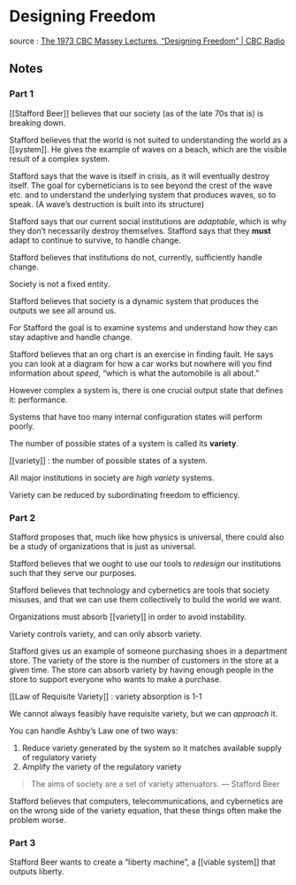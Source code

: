 # Designing Freedom

source
: [The 1973 CBC Massey Lectures, &ldquo;Designing Freedom&rdquo; | CBC Radio](https://www.cbc.ca/radio/ideas/the-1973-cbc-massey-lectures-designing-freedom-1.2946819)


## Notes


### Part 1

[[Stafford Beer]] believes that our society (as of the late 70s that is) is breaking down.

Stafford believes that the world is not suited to understanding the world as a [[system]]. He gives the example of waves on a beach, which are the visible result of a complex system.

Stafford says that the wave is itself in crisis, as it will eventually destroy itself. The goal for cyberneticians is to see beyond the crest of the wave etc. and to understand the underlying system that produces waves, so to speak. (A wave&rsquo;s destruction is built into its structure)

Stafford says that our current social institutions are _adaptable_, which is why they don&rsquo;t necessarily destroy themselves. Stafford says that they **must** adapt to continue to survive, to handle change.

Stafford believes that institutions do not, currently, sufficiently handle change.

Society is not a fixed entity.

Stafford believes that society is a dynamic system that produces the outputs we see all around us.

For Stafford the goal is to examine systems and understand how they can stay adaptive and handle change.

Stafford believes that an org chart is an exercise in finding fault. He says you can look at a diagram for how a car works but nowhere will you find information about _speed_, &ldquo;which is what the automobile is all about.&rdquo;

However complex a system is, there is one crucial output state that defines it: performance.

Systems that have too many internal configuration states will perform poorly.

The number of possible states of a system is called its **variety**.

[[variety]]
: the number of possible states of a system.

All major institutions in society are _high variety_ systems.

Variety can be reduced by subordinating freedom to efficiency.


### Part 2

Stafford proposes that, much like how physics is universal, there could also be a study of organizations that is just as universal.

Stafford believes that we ought to use our tools to _redesign_ our institutions such that they serve our purposes.

Stafford believes that technology and cybernetics are tools that society misuses, and that we can use them collectively to build the world we want.

Organizations must absorb [[variety]] in order to avoid instability.

Variety controls variety, and can only absorb variety.

Stafford gives us an example of someone purchasing shoes in a department store. The variety of the store is the number of customers in the store at a given time. The store can absorb variety by having enough people in the store to support everyone who wants to make a purchase.

[[Law of Requisite Variety]] 
: variety absorption is 1-1

We cannot always feasibly have requisite variety, but we can _approach_ it.

You can handle Ashby&rsquo;s Law one of two ways:

1.  Reduce variety generated by the system so it matches available supply of regulatory variety
2.  Amplify the variety of the regulatory variety

> The aims of society are a set of variety attenuators. &#x2014; Stafford Beer

Stafford believes that computers, telecommunications, and cybernetics are on the wrong side of the variety equation, that these things often make the problem worse.


### Part 3

Stafford Beer wants to create a &ldquo;liberty machine&rdquo;, a [[viable system]] that outputs liberty.
